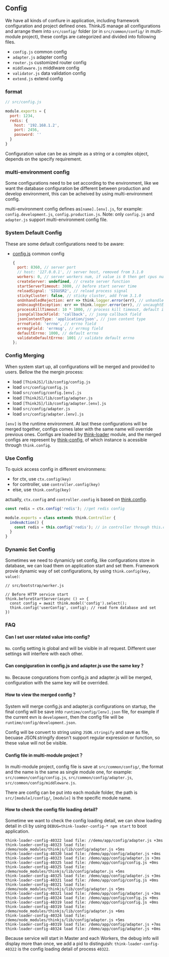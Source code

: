 ## Config
We have all kinds of confiure in application, including framework configuration and project defined ones. ThinkJS manage all configurations and arrange them into `src/config/` folder (or in `src/common/config/` in multi-module project), these confgs are categorized and divided into following files.

* `config.js` common config
* `adapter.js` adapter config
* `router.js` customized router config
* `middleware.js` middlware config
* `validator.js` data validation config
* `extend.js` extend config

### format


```js
// src/config.js

module.exports = {
  port: 1234,
  redis: {
    host: '192.168.1.2',
    port: 2456,
    password: ''
  }
}
```

Configuration value can be as simple as a string or a complex object, depends on the specify requirement.

### multi-environment config

Some configurations need to be set according to the environment, like we want the database configuration be different between production and develop environment, this can be acheived by using multi-environment config.

multi-environment config defines as`[name].[env].js`, for example: `config.development.js`, `config.production.js`.
Note: only `config.js` and `adapter.js` support multi-environment config file.

### System Default Config

These are some default configurations need to be aware:

* [config.js](https://github.com/thinkjs/thinkjs/blob/3.0/lib/config/config.js) common config

  ```js
  {
    port: 8360, // server port
    // host: '127.0.0.1', // server host, removed from 3.1.0
    workers: 0, // server workers num, if value is 0 then get cpus num
    createServer: undefined, // create server function
    startServerTimeout: 3000, // before start server time
    reloadSignal: 'SIGUSR2', // reload process signal
    stickyCluster: false, // sticky cluster, add from 3.1.0
    onUnhandledRejection: err => think.logger.error(err), // unhandledRejection handle
    onUncaughtException: err => think.logger.error(err), // uncaughtException handle
    processKillTimeout: 10 * 1000, // process kill timeout, default is 10s
    jsonpCallbackField: 'callback', // jsonp callback field
    jsonContentType: 'application/json', // json content type
    errnoField: 'errno', // errno field
    errmsgField: 'errmsg', // errmsg field
    defaultErrno: 1000, // default errno
    validateDefaultErrno: 1001 // validate default errno
  };
  ```

### Config Merging

When system start up, all configurations will be merged and provided to users. Bellow the the mergin process:

* load `[ThinkJS]/lib/config/config.js`
* load `src/config/config.js`
* load `src/config/config.[env].js`
* load `[ThinkJS]/lib/config/adapter.js`
* load `[ThinkJS]/lib/config/adapter.[env].js`
* load `src/config/adapter.js`
* load `src/config/adapter.[env].js`

`[env]` is the runtime environment. At last these configurations will be merged together, configs comes later with the same name will override previous ones.
Configs are loaded by [think-loader](https://github.com/thinkjs/think-loader/) module, and the merged configs are represent by [think-config](https://github.com/thinkjs/think-config/), of which instance is acessible through `think.config`.

### Use Config

To quick access config in different environmens:

* for ctx, use `ctx.config(key)`
* for controller, use `controller.config(key)`
* else, use `think.config(key)`

actually, `ctx.config` and `controller.config` is based on [think.config](/doc/3.0/think.html#toc-929).

```js
const redis = ctx.config('redis'); //get redis config
```

```js
module.exports = class extends think.Controller {
  indexAction() {
    const redis = this.config('redis'); // in controller through this.config
  }
}
```

### Dynamic Set Config

Sometimes we need to dynamicly set config, like configurations store in database, we can load them on application start and set them.
Framework provie dynamic way of set configurations, by using `think.config(key, value)`:

```
// src/bootstrap/worker.js

// Before HTTP service start
think.beforeStartServer(async () => {
  const config = await think.model('config').select();
  think.config('userConfig', config); // read form database and set
})
```

### FAQ

#### Can I set user related value into config?

`No`. config setting is global and will be visible in all request. Different user settings will interfere with each other.

#### Can congiguration in config.js and adapter.js use the same key？

`No`. Because congurations from config.js and adapter.js will be merged, configuration with the same key will be overrided.

#### How to view the merged config？

System will merge config.js and adapter.js configurations on startup, the final config will be save into `runtime/config/[env].json` file, for example if the current evn is `development`, then the config file will be `runtime/config/development.json`.

Config will be convert to string using `JSON.stringify` and save as file, becuase JSON.stringify doesn't support regular expression or function, so these value will not be visible.

#### Config file in multi-module project？

In multi-module project, config file is save at `src/common/config/`, the format and the name is the same as single module one, for  example: `src/common/config/config.js`, `src/common/config/adapter.js`, `src/common/config/middleware.js`.

There are config can be put into each module folder, the path is `src/[module]/config/`, `[module]` is the specific module name.

#### How to check the config file loading detail?

Sometime we want to check the config loading detail, we can show loading detail in cli by using `DEBUG=think-loader-config-* npm start` to boot application.

```text
think-loader-config-40322 load file: //demo/app/config/adapter.js +3ms
think-loader-config-40323 load file: /demo/node_modules/thinkjs/lib/config/adapter.js +5ms
think-loader-config-40320 load file: /demo/app/config/adapter.js +4ms
think-loader-config-40323 load file: /demo/app/config/adapter.js +3ms
think-loader-config-40325 load file: /demo/app/config/config.js +0ms
think-loader-config-40325 load file: /demo/node_modules/thinkjs/lib/config/adapter.js +5ms
think-loader-config-40325 load file: /demo/app/config/adapter.js +3ms
think-loader-config-40321 load file: /demo/app/config/config.js +0ms
think-loader-config-40321 load file: /demo/node_modules/thinkjs/lib/config/adapter.js +5ms
think-loader-config-40321 load file: /demo/app/config/adapter.js +3ms
think-loader-config-40324 load file: /demo/app/config/config.js +0ms
think-loader-config-40319 load file: /demo/app/config/config.js +0ms
think-loader-config-40319 load file: /demo/node_modules/thinkjs/lib/config/adapter.js +6ms
think-loader-config-40324 load file: /demo/node_modules/thinkjs/lib/config/adapter.js +5ms
think-loader-config-40319 load file: /demo/app/config/adapter.js +7ms
think-loader-config-40324 load file: /demo/app/config/adapter.js +8ms
```

Because service will start in Master and each Workers, the debug info will display more than once, we add a pid to distinguish: `think-loader-config-40322` is the config loading detail of process `40322`.

